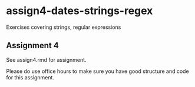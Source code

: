 # assign4-dates-strings-regex
Exercises covering strings, regular expressions

## Assignment 4

See assign4.rmd for assignment. 

Please do use office hours to make sure you have good structure and code for this assignment. 